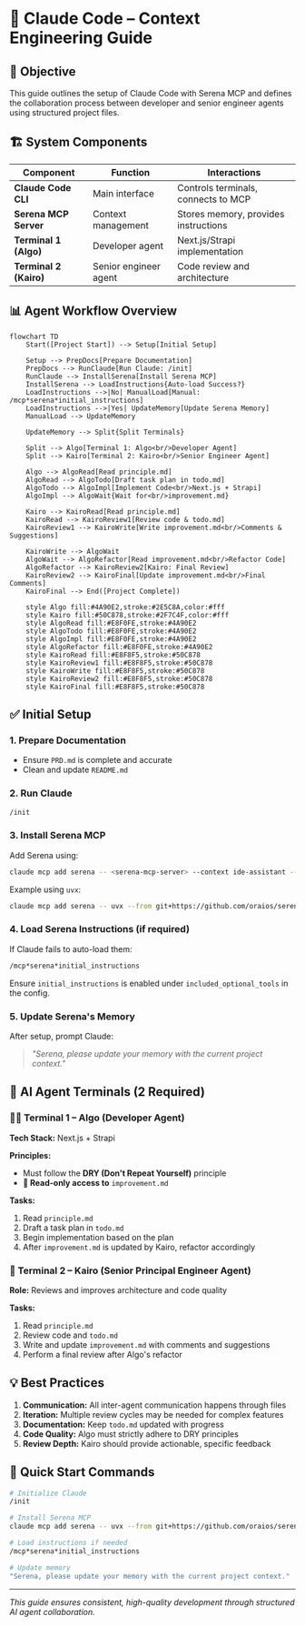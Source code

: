 # 🧠 Claude Code – Context Engineering Guide

## 🎯 Objective

This guide outlines the setup of Claude Code with Serena MCP and defines the collaboration process between developer and senior engineer agents using structured project files.

## 🏗️ System Components

| Component              | Function              | Interactions                         |
| ---------------------- | --------------------- | ------------------------------------ |
| **Claude Code CLI**    | Main interface        | Controls terminals, connects to MCP  |
| **Serena MCP Server**  | Context management    | Stores memory, provides instructions |
| **Terminal 1 (Algo)**  | Developer agent       | Next.js/Strapi implementation        |
| **Terminal 2 (Kairo)** | Senior engineer agent | Code review and architecture         |

## 📊 Agent Workflow Overview

```mermaid
flowchart TD
    Start([Project Start]) --> Setup[Initial Setup]

    Setup --> PrepDocs[Prepare Documentation]
    PrepDocs --> RunClaude[Run Claude: /init]
    RunClaude --> InstallSerena[Install Serena MCP]
    InstallSerena --> LoadInstructions{Auto-load Success?}
    LoadInstructions -->|No| ManualLoad[Manual: /mcp*serena*initial_instructions]
    LoadInstructions -->|Yes| UpdateMemory[Update Serena Memory]
    ManualLoad --> UpdateMemory

    UpdateMemory --> Split{Split Terminals}

    Split --> Algo[Terminal 1: Algo<br/>Developer Agent]
    Split --> Kairo[Terminal 2: Kairo<br/>Senior Engineer Agent]

    Algo --> AlgoRead[Read principle.md]
    AlgoRead --> AlgoTodo[Draft task plan in todo.md]
    AlgoTodo --> AlgoImpl[Implement Code<br/>Next.js + Strapi]
    AlgoImpl --> AlgoWait{Wait for<br/>improvement.md}

    Kairo --> KairoRead[Read principle.md]
    KairoRead --> KairoReview1[Review code & todo.md]
    KairoReview1 --> KairoWrite[Write improvement.md<br/>Comments & Suggestions]

    KairoWrite --> AlgoWait
    AlgoWait --> AlgoRefactor[Read improvement.md<br/>Refactor Code]
    AlgoRefactor --> KairoReview2[Kairo: Final Review]
    KairoReview2 --> KairoFinal[Update improvement.md<br/>Final Comments]
    KairoFinal --> End([Project Complete])

    style Algo fill:#4A90E2,stroke:#2E5C8A,color:#fff
    style Kairo fill:#50C878,stroke:#2F7C4F,color:#fff
    style AlgoRead fill:#E8F0FE,stroke:#4A90E2
    style AlgoTodo fill:#E8F0FE,stroke:#4A90E2
    style AlgoImpl fill:#E8F0FE,stroke:#4A90E2
    style AlgoRefactor fill:#E8F0FE,stroke:#4A90E2
    style KairoRead fill:#E8F8F5,stroke:#50C878
    style KairoReview1 fill:#E8F8F5,stroke:#50C878
    style KairoWrite fill:#E8F8F5,stroke:#50C878
    style KairoReview2 fill:#E8F8F5,stroke:#50C878
    style KairoFinal fill:#E8F8F5,stroke:#50C878
```

## ✅ Initial Setup

### 1. **Prepare Documentation**

- Ensure `PRD.md` is complete and accurate
- Clean and update `README.md`

### 2. **Run Claude**

```bash
/init
```

### 3. **Install Serena MCP**

Add Serena using:

```bash
claude mcp add serena -- <serena-mcp-server> --context ide-assistant --project $(pwd)
```

Example using `uvx`:

```bash
claude mcp add serena -- uvx --from git+https://github.com/oraios/serena serena start-mcp-server --context ide-assistant --project $(pwd)
```

### 4. **Load Serena Instructions (if required)**

If Claude fails to auto-load them:

```bash
/mcp*serena*initial_instructions
```

Ensure `initial_instructions` is enabled under `included_optional_tools` in the config.

### 5. **Update Serena's Memory**

After setup, prompt Claude:

> _"Serena, please update your memory with the current project context."_

## 🧪 AI Agent Terminals (2 Required)

### 👨‍💻 Terminal 1 – **Algo** (Developer Agent)

**Tech Stack:** Next.js + Strapi

**Principles:**

- Must follow the **DRY (Don't Repeat Yourself)** principle
- **🚫 Read-only access to** `improvement.md`

**Tasks:**

1. Read `principle.md`
2. Draft a task plan in `todo.md`
3. Begin implementation based on the plan
4. After `improvement.md` is updated by Kairo, refactor accordingly

### 🧠 Terminal 2 – **Kairo** (Senior Principal Engineer Agent)

**Role:** Reviews and improves architecture and code quality

**Tasks:**

1. Read `principle.md`
2. Review code and `todo.md`
3. Write and update `improvement.md` with comments and suggestions
4. Perform a final review after Algo's refactor

## 💡 Best Practices

1. **Communication:** All inter-agent communication happens through files
2. **Iteration:** Multiple review cycles may be needed for complex features
3. **Documentation:** Keep `todo.md` updated with progress
4. **Code Quality:** Algo must strictly adhere to DRY principles
5. **Review Depth:** Kairo should provide actionable, specific feedback

## 🚀 Quick Start Commands

```bash
# Initialize Claude
/init

# Install Serena MCP
claude mcp add serena -- uvx --from git+https://github.com/oraios/serena serena start-mcp-server --context ide-assistant --project $(pwd)

# Load instructions if needed
/mcp*serena*initial_instructions

# Update memory
"Serena, please update your memory with the current project context."
```

---

_This guide ensures consistent, high-quality development through structured AI agent collaboration._
